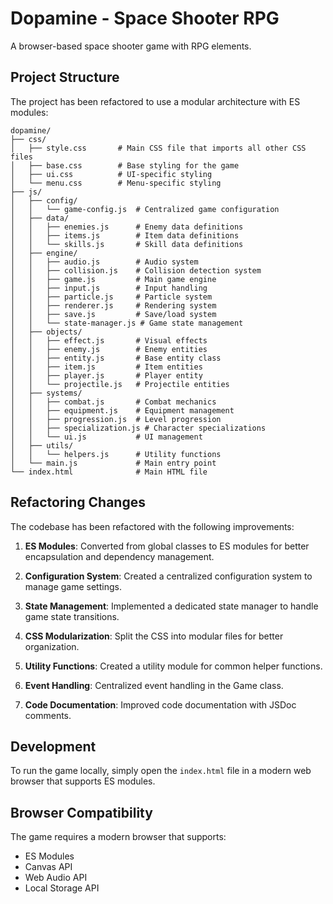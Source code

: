 # Dopamine - Space Shooter RPG

A browser-based space shooter game with RPG elements.

## Project Structure

The project has been refactored to use a modular architecture with ES modules:

```
dopamine/
├── css/
│   ├── style.css       # Main CSS file that imports all other CSS files
│   ├── base.css        # Base styling for the game
│   ├── ui.css          # UI-specific styling
│   └── menu.css        # Menu-specific styling
├── js/
│   ├── config/
│   │   └── game-config.js  # Centralized game configuration
│   ├── data/
│   │   ├── enemies.js      # Enemy data definitions
│   │   ├── items.js        # Item data definitions
│   │   └── skills.js       # Skill data definitions
│   ├── engine/
│   │   ├── audio.js        # Audio system
│   │   ├── collision.js    # Collision detection system
│   │   ├── game.js         # Main game engine
│   │   ├── input.js        # Input handling
│   │   ├── particle.js     # Particle system
│   │   ├── renderer.js     # Rendering system
│   │   ├── save.js         # Save/load system
│   │   └── state-manager.js # Game state management
│   ├── objects/
│   │   ├── effect.js       # Visual effects
│   │   ├── enemy.js        # Enemy entities
│   │   ├── entity.js       # Base entity class
│   │   ├── item.js         # Item entities
│   │   ├── player.js       # Player entity
│   │   └── projectile.js   # Projectile entities
│   ├── systems/
│   │   ├── combat.js       # Combat mechanics
│   │   ├── equipment.js    # Equipment management
│   │   ├── progression.js  # Level progression
│   │   ├── specialization.js # Character specializations
│   │   └── ui.js           # UI management
│   ├── utils/
│   │   └── helpers.js      # Utility functions
│   └── main.js             # Main entry point
└── index.html              # Main HTML file
```

## Refactoring Changes

The codebase has been refactored with the following improvements:

1. **ES Modules**: Converted from global classes to ES modules for better encapsulation and dependency management.

2. **Configuration System**: Created a centralized configuration system to manage game settings.

3. **State Management**: Implemented a dedicated state manager to handle game state transitions.

4. **CSS Modularization**: Split the CSS into modular files for better organization.

5. **Utility Functions**: Created a utility module for common helper functions.

6. **Event Handling**: Centralized event handling in the Game class.

7. **Code Documentation**: Improved code documentation with JSDoc comments.

## Development

To run the game locally, simply open the `index.html` file in a modern web browser that supports ES modules.

## Browser Compatibility

The game requires a modern browser that supports:
- ES Modules
- Canvas API
- Web Audio API
- Local Storage API 